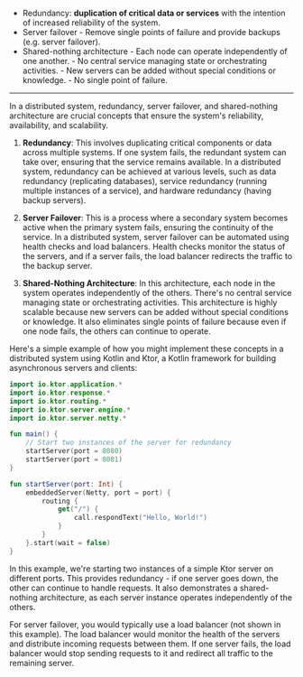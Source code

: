 
- Redundancy: **duplication of critical data or services** with the intention of increased reliability of the system.
- Server failover
	  - Remove single points of failure and provide backups (e.g. server failover).
- Shared-nothing architecture
	  - Each node can operate independently of one another.
	  - No central service managing state or orchestrating activities.
	  - New servers can be added without special conditions or knowledge.
	  - No single point of failure.

---


In a distributed system, redundancy, server failover, and shared-nothing architecture are crucial concepts that ensure the system's reliability, availability, and scalability. 

1. **Redundancy**: This involves duplicating critical components or data across multiple systems. If one system fails, the redundant system can take over, ensuring that the service remains available. In a distributed system, redundancy can be achieved at various levels, such as data redundancy (replicating databases), service redundancy (running multiple instances of a service), and hardware redundancy (having backup servers).

2. **Server Failover**: This is a process where a secondary system becomes active when the primary system fails, ensuring the continuity of the service. In a distributed system, server failover can be automated using health checks and load balancers. Health checks monitor the status of the servers, and if a server fails, the load balancer redirects the traffic to the backup server.

3. **Shared-Nothing Architecture**: In this architecture, each node in the system operates independently of the others. There's no central service managing state or orchestrating activities. This architecture is highly scalable because new servers can be added without special conditions or knowledge. It also eliminates single points of failure because even if one node fails, the others can continue to operate.

Here's a simple example of how you might implement these concepts in a distributed system using Kotlin and Ktor, a Kotlin framework for building asynchronous servers and clients:

```kotlin
import io.ktor.application.*
import io.ktor.response.*
import io.ktor.routing.*
import io.ktor.server.engine.*
import io.ktor.server.netty.*

fun main() {
    // Start two instances of the server for redundancy
    startServer(port = 8080)
    startServer(port = 8081)
}

fun startServer(port: Int) {
    embeddedServer(Netty, port = port) {
        routing {
            get("/") {
                call.respondText("Hello, World!")
            }
        }
    }.start(wait = false)
}
```

In this example, we're starting two instances of a simple Ktor server on different ports. This provides redundancy - if one server goes down, the other can continue to handle requests. It also demonstrates a shared-nothing architecture, as each server instance operates independently of the others.

For server failover, you would typically use a load balancer (not shown in this example). The load balancer would monitor the health of the servers and distribute incoming requests between them. If one server fails, the load balancer would stop sending requests to it and redirect all traffic to the remaining server.
